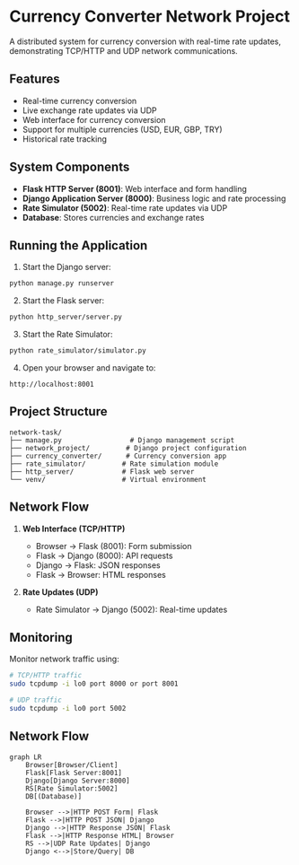 # Currency Converter Network Project

A distributed system for currency conversion with real-time rate updates, demonstrating TCP/HTTP and UDP network communications.

## Features

- Real-time currency conversion
- Live exchange rate updates via UDP
- Web interface for currency conversion
- Support for multiple currencies (USD, EUR, GBP, TRY)
- Historical rate tracking

## System Components

- **Flask HTTP Server (8001)**: Web interface and form handling
- **Django Application Server (8000)**: Business logic and rate processing
- **Rate Simulator (5002)**: Real-time rate updates via UDP
- **Database**: Stores currencies and exchange rates




## Running the Application

1. Start the Django server:
```bash
python manage.py runserver
```

2. Start the Flask server:
```bash
python http_server/server.py
```

3. Start the Rate Simulator:
```bash
python rate_simulator/simulator.py
```

4. Open your browser and navigate to:
```
http://localhost:8001
```

## Project Structure

```
network-task/
├── manage.py                 # Django management script
├── network_project/         # Django project configuration
├── currency_converter/      # Currency conversion app
├── rate_simulator/         # Rate simulation module
├── http_server/            # Flask web server
└── venv/                   # Virtual environment
```

## Network Flow

1. **Web Interface (TCP/HTTP)**
   - Browser → Flask (8001): Form submission
   - Flask → Django (8000): API requests
   - Django → Flask: JSON responses
   - Flask → Browser: HTML responses

2. **Rate Updates (UDP)**
   - Rate Simulator → Django (5002): Real-time updates

## Monitoring

Monitor network traffic using:
```bash
# TCP/HTTP traffic
sudo tcpdump -i lo0 port 8000 or port 8001

# UDP traffic
sudo tcpdump -i lo0 port 5002
```


## Network Flow
```mermaid
graph LR
    Browser[Browser/Client]
    Flask[Flask Server:8001]
    Django[Django Server:8000]
    RS[Rate Simulator:5002]
    DB[(Database)]

    Browser -->|HTTP POST Form| Flask
    Flask -->|HTTP POST JSON| Django
    Django -->|HTTP Response JSON| Flask
    Flask -->|HTTP Response HTML| Browser
    RS -->|UDP Rate Updates| Django
    Django <-->|Store/Query| DB
```